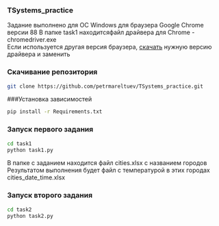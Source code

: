 ### TSystems_practice
Задание выполнено для ОС Windows для браузера Google Chrome версии 88
В папке task1 находитсяфайл драйвера для Chrome - chromedriver.exe\
Если используется другая версия браузера, [скачать](https://sites.google.com/a/chromium.org/chromedriver/downloads) нужную версию драйвера и заменить

### Скачивание репозитория
```bash
git clone https://github.com/petrmareltuev/TSystems_practice.git
```

###Установка зависимостей
```bash
pip install -r Requirements.txt
```

### Запуск первого задания
```bash
cd task1
python task1.py
```

В папке с заданием находится файл cities.xlsx c названием городов
Результатом выполнения будет файл с температурой в этих городах cities_date_time.xlsx

### Запуск второго задания
```bash
cd task2
python task2.py
```
